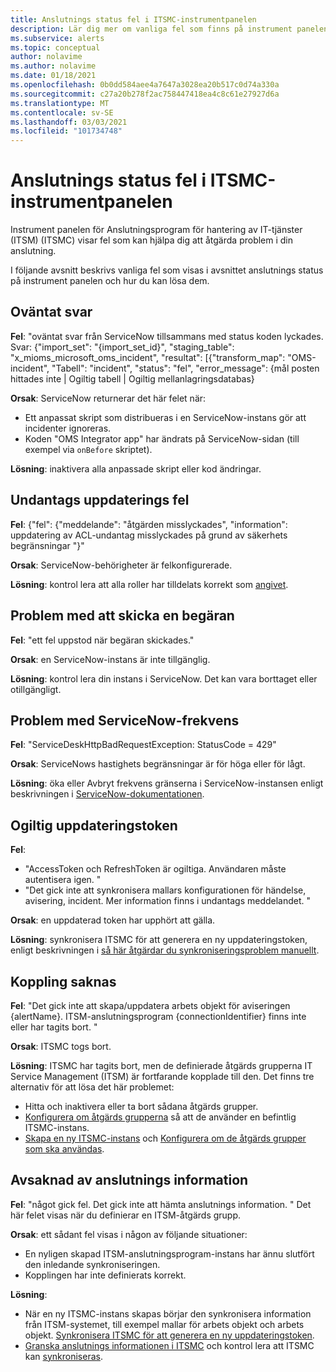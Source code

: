 ```yaml
---
title: Anslutnings status fel i ITSMC-instrumentpanelen
description: Lär dig mer om vanliga fel som finns på instrument panelen för Anslutningsprogram för hantering av IT-tjänster (ITSM).
ms.subservice: alerts
ms.topic: conceptual
author: nolavime
ms.author: nolavime
ms.date: 01/18/2021
ms.openlocfilehash: 0b0dd584aee4a7647a3028ea20b517c0d74a330a
ms.sourcegitcommit: c27a20b278f2ac758447418ea4c8c61e27927d6a
ms.translationtype: MT
ms.contentlocale: sv-SE
ms.lasthandoff: 03/03/2021
ms.locfileid: "101734748"
---
```

# <a name="connector-status-errors-in-the-itsmc-dashboard"></a>Anslutnings status fel i ITSMC-instrumentpanelen

Instrument panelen för Anslutningsprogram för hantering av IT-tjänster (ITSM) (ITSMC) visar fel som kan hjälpa dig att åtgärda problem i din anslutning.

I följande avsnitt beskrivs vanliga fel som visas i avsnittet anslutnings status på instrument panelen och hur du kan lösa dem.

## <a name="unexpected-response"></a>Oväntat svar

**Fel**: "oväntat svar från ServiceNow tillsammans med status koden lyckades. Svar: {"import_set": "{import_set_id}", "staging_table": "x_mioms_microsoft_oms_incident", "resultat": [{"transform_map": "OMS-incident", "Tabell": "incident", "status": "fel", "error_message": {mål posten hittades inte | Ogiltig tabell | Ogiltig mellanlagringsdatabas}

**Orsak**: ServiceNow returnerar det här felet när:

* Ett anpassat skript som distribueras i en ServiceNow-instans gör att incidenter ignoreras.
* Koden "OMS Integrator app" har ändrats på ServiceNow-sidan (till exempel via `onBefore` skriptet).

**Lösning**: inaktivera alla anpassade skript eller kod ändringar.

## <a name="exception-update-failure"></a>Undantags uppdaterings fel

**Fel**: {"fel": {"meddelande": "åtgärden misslyckades", "information": uppdatering av ACL-undantag misslyckades på grund av säkerhets begränsningar "}"

**Orsak**: ServiceNow-behörigheter är felkonfigurerade.

**Lösning**: kontrol lera att alla roller har tilldelats korrekt som [angivet](itsmc-connections-servicenow.md#install-the-user-app-and-create-the-user-role).

## <a name="problem-sending-a-request"></a>Problem med att skicka en begäran

**Fel**: "ett fel uppstod när begäran skickades."

**Orsak**: en ServiceNow-instans är inte tillgänglig.

**Lösning**: kontrol lera din instans i ServiceNow. Det kan vara borttaget eller otillgängligt.

## <a name="servicenow-rate-problem"></a>Problem med ServiceNow-frekvens

**Fel**: "ServiceDeskHttpBadRequestException: StatusCode = 429"

**Orsak**: ServiceNows hastighets begränsningar är för höga eller för lågt.

**Lösning**: öka eller Avbryt frekvens gränserna i ServiceNow-instansen enligt beskrivningen i [ServiceNow-dokumentationen](https://docs.servicenow.com/bundle/london-application-development/page/integrate/inbound-rest/task/investigate-rate-limit-violations.html).

## <a name="invalid-refresh-token"></a>Ogiltig uppdateringstoken

**Fel**: 
  * "AccessToken och RefreshToken är ogiltiga. Användaren måste autentisera igen. "
  * "Det gick inte att synkronisera mallars konfigurationen för händelse, avisering, incident. Mer information finns i undantags meddelandet. "

**Orsak**: en uppdaterad token har upphört att gälla.

**Lösning**: synkronisera ITSMC för att generera en ny uppdateringstoken, enligt beskrivningen i [så här åtgärdar du synkroniseringsproblem manuellt](./itsmc-resync-servicenow.md).

## <a name="missing-connector"></a>Koppling saknas

**Fel**: "Det gick inte att skapa/uppdatera arbets objekt för aviseringen {alertName}. ITSM-anslutningsprogram {connectionIdentifier} finns inte eller har tagits bort. "

**Orsak**: ITSMC togs bort.

**Lösning**: ITSMC har tagits bort, men de definierade åtgärds grupperna IT Service Management (ITSM) är fortfarande kopplade till den. Det finns tre alternativ för att lösa det här problemet:

* Hitta och inaktivera eller ta bort sådana åtgärds grupper.
* [Konfigurera om åtgärds grupperna](./itsmc-definition.md#create-itsm-work-items-from-azure-alerts) så att de använder en befintlig ITSMC-instans.
* [Skapa en ny ITSMC-instans](./itsmc-definition.md#create-an-itsm-connection) och [Konfigurera om de åtgärds grupper som ska användas](itsmc-definition.md#create-itsm-work-items-from-azure-alerts).

## <a name="lack-of-connection-details"></a>Avsaknad av anslutnings information

**Fel**: "något gick fel. Det gick inte att hämta anslutnings information. " Det här felet visas när du definierar en ITSM-åtgärds grupp.

**Orsak**: ett sådant fel visas i någon av följande situationer:

* En nyligen skapad ITSM-anslutningsprogram-instans har ännu slutfört den inledande synkroniseringen.
* Kopplingen har inte definierats korrekt.

**Lösning**: 

* När en ny ITSMC-instans skapas börjar den synkronisera information från ITSM-systemet, till exempel mallar för arbets objekt och arbets objekt. [Synkronisera ITSMC för att generera en ny uppdateringstoken](./itsmc-resync-servicenow.md).
* [Granska anslutnings informationen i ITSMC](./itsmc-connections-servicenow.md#create-a-connection) och kontrol lera att ITSMC kan [synkroniseras](./itsmc-resync-servicenow.md).
